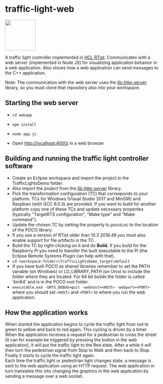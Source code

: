 # traffic-light-web
<img src="https://github.com/hcl-pnp-rtist/traffic-light-web/blob/master/webapp/public/images/screenshot.png" width="100" height="100">

A traffic light controller implemented in [HCL RTist](https://www.devops-community.com/realtime-software-tooling-rtist.html). Communicates with a web server (implemented in Node JS) for visualizing application behavior in a web application. Also shows how a web application can send messages to the C++ application.

Note: The communication with the web server uses the [lib-http-server](https://github.com/hcl-pnp-rtist/lib-http-server) library, so you must clone that repository also into your workspace.

## Starting the web server
* `cd webapp`

* `npm install`

* `node app.js`

* Open [http://localhost:4000/](http://localhost:4000/) in a web browser

## Building and running the traffic light controller software
* Create an Eclipse workspace and import the project in the TrafficLightsDemo folder.
* Also import the project from the [lib-http-server](https://github.com/hcl-pnp-rtist/lib-http-server) library.
* Pick the transformation configuration (TC) that corresponds to your platform. TCs for Windows (Visual Studio 2017 and MinGW) and Raspbian (with GCC 6.0.3) are provided. If you want to build for another platform copy one of these TCs and update necessary properties (typically "TargetRTS configuration", "Make type" and "Make command").
* Update the chosen TC by setting the property tc.pocoLoc to the location of the POCO library.
* If you use a version of RTist older than 10.3 2018.48 you must also enable support for file artifacts in the TC.
* Build the TC by right-clicking on it and do **Build**. If you build for the Raspberry Pi you need to transfer the built executable to the Pi (the Eclipse Remote Systems Plugin can help with that).
* `cd <workspace-folder>\TrafficLightsDemo_target\default`
* If you have built POCO as shared libraries remember to set the PATH variable (on Windows) or LD\_LIBRARY\_PATH (on Unix) to include the folder where they are located. For 64 bit builds the folder is called 'bin64' and is in the POCO root folder. 
* `executable.exe -URTS_DEBUG=quit -webhost=<HOST> -webport=<PORT>` where you should set `<HOST>` and `<PORT>` to where you run the web application.

## How the application works
When started the application begins to cycle the traffic light from red to green to yellow and back to red again. This cycling is driven by a timer. When the application receives a request for a pedestrian to cross the street (it can for example be triggered by pressing the button in the web application), it will put the traffic light to the Red state. After a while it will then turn the pedestrian signal from Stop to Walk and then back to Stop. Finally it starts to cycle the traffic light again.  
Each time the traffic light or pedestrian light changes state, a message is sent to the web application using an HTTP request. The web application in turn translates this into changing the graphics in the web application by sending a message over a web socket.
